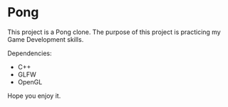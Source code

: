 # Pong

This project is a Pong clone. The purpose of this project is practicing my Game Development skills.

Dependencies:

- C++
- GLFW
- OpenGL

Hope you enjoy it.